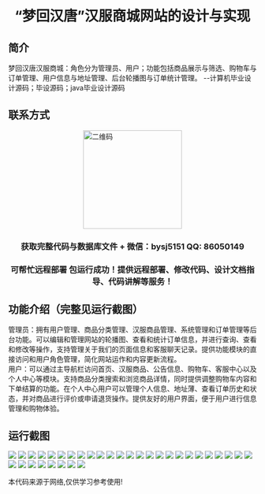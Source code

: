 <p><h1 align="center">“梦回汉唐”汉服商城网站的设计与实现</h1></p>

## 简介
梦回汉唐汉服商城：角色分为管理员、用户；功能包括商品展示与筛选、购物车与订单管理、用户信息与地址管理、后台轮播图与订单统计管理。    --计算机毕业设计源码；毕设源码；java毕业设计源码


## 联系方式
<img src="https://bs-1329754181.cos.ap-shanghai.myqcloud.com/wx.jpg" alt="二维码" style="display: block; margin: 0 auto;" width="200px">
<p><h3 align="center">获取完整代码与数据库文件 + 微信：bysj5151 QQ: 86050149</h3></p>
<p><h3 align="center">可帮忙远程部署 包运行成功！提供远程部署、修改代码、设计文档指导、代码讲解等服务！</h3></p>

## 功能介绍（完整见运行截图）
管理员：拥有用户管理、商品分类管理、汉服商品管理、系统管理和订单管理等后台功能。可以编辑和管理网站的轮播图、查看和统计订单信息，并进行查询、查看和修改等操作，支持管理关于我们的页面信息和客服聊天记录。提供功能模块的直接访问和用户角色管理，简化网站运作和内容更新流程。  
用户：可以通过主导航栏访问首页、汉服商品、公告信息、购物车、客服中心以及个人中心等模块。支持商品分类搜索和浏览商品详情，同时提供调整购物车内容和下单结算的功能。在个人中心用户可以管理个人信息、地址薄、查看订单历史和状态，并对商品进行评价或申请退货操作。提供友好的用户界面，便于用户进行信息管理和购物体验。


## 运行截图
![](https://bs-1329754181.cos.ap-shanghai.myqcloud.com/ssm/DreamBackToHanTangHanFuMall/img/001.jpg)
![](https://bs-1329754181.cos.ap-shanghai.myqcloud.com/ssm/DreamBackToHanTangHanFuMall/img/002.jpg)
![](https://bs-1329754181.cos.ap-shanghai.myqcloud.com/ssm/DreamBackToHanTangHanFuMall/img/003.jpg)
![](https://bs-1329754181.cos.ap-shanghai.myqcloud.com/ssm/DreamBackToHanTangHanFuMall/img/004.jpg)
![](https://bs-1329754181.cos.ap-shanghai.myqcloud.com/ssm/DreamBackToHanTangHanFuMall/img/005.jpg)
![](https://bs-1329754181.cos.ap-shanghai.myqcloud.com/ssm/DreamBackToHanTangHanFuMall/img/006.jpg)
![](https://bs-1329754181.cos.ap-shanghai.myqcloud.com/ssm/DreamBackToHanTangHanFuMall/img/007.jpg)
![](https://bs-1329754181.cos.ap-shanghai.myqcloud.com/ssm/DreamBackToHanTangHanFuMall/img/008.jpg)
![](https://bs-1329754181.cos.ap-shanghai.myqcloud.com/ssm/DreamBackToHanTangHanFuMall/img/009.jpg)
![](https://bs-1329754181.cos.ap-shanghai.myqcloud.com/ssm/DreamBackToHanTangHanFuMall/img/010.jpg)
![](https://bs-1329754181.cos.ap-shanghai.myqcloud.com/ssm/DreamBackToHanTangHanFuMall/img/011.jpg)
![](https://bs-1329754181.cos.ap-shanghai.myqcloud.com/ssm/DreamBackToHanTangHanFuMall/img/012.jpg)
![](https://bs-1329754181.cos.ap-shanghai.myqcloud.com/ssm/DreamBackToHanTangHanFuMall/img/013.jpg)
![](https://bs-1329754181.cos.ap-shanghai.myqcloud.com/ssm/DreamBackToHanTangHanFuMall/img/014.jpg)
![](https://bs-1329754181.cos.ap-shanghai.myqcloud.com/ssm/DreamBackToHanTangHanFuMall/img/015.jpg)
![](https://bs-1329754181.cos.ap-shanghai.myqcloud.com/ssm/DreamBackToHanTangHanFuMall/img/016.jpg)
![](https://bs-1329754181.cos.ap-shanghai.myqcloud.com/ssm/DreamBackToHanTangHanFuMall/img/017.jpg)
![](https://bs-1329754181.cos.ap-shanghai.myqcloud.com/ssm/DreamBackToHanTangHanFuMall/img/018.jpg)
![](https://bs-1329754181.cos.ap-shanghai.myqcloud.com/ssm/DreamBackToHanTangHanFuMall/img/019.jpg)
![](https://bs-1329754181.cos.ap-shanghai.myqcloud.com/ssm/DreamBackToHanTangHanFuMall/img/020.jpg)
![](https://bs-1329754181.cos.ap-shanghai.myqcloud.com/ssm/DreamBackToHanTangHanFuMall/img/021.jpg)
![](https://bs-1329754181.cos.ap-shanghai.myqcloud.com/ssm/DreamBackToHanTangHanFuMall/img/022.jpg)
![](https://bs-1329754181.cos.ap-shanghai.myqcloud.com/ssm/DreamBackToHanTangHanFuMall/img/023.jpg)
![](https://bs-1329754181.cos.ap-shanghai.myqcloud.com/ssm/DreamBackToHanTangHanFuMall/img/024.jpg)
![](https://bs-1329754181.cos.ap-shanghai.myqcloud.com/ssm/DreamBackToHanTangHanFuMall/img/025.jpg)
![](https://bs-1329754181.cos.ap-shanghai.myqcloud.com/ssm/DreamBackToHanTangHanFuMall/img/026.jpg)
![](https://bs-1329754181.cos.ap-shanghai.myqcloud.com/ssm/DreamBackToHanTangHanFuMall/img/027.jpg)
![](https://bs-1329754181.cos.ap-shanghai.myqcloud.com/ssm/DreamBackToHanTangHanFuMall/img/028.jpg)
![](https://bs-1329754181.cos.ap-shanghai.myqcloud.com/ssm/DreamBackToHanTangHanFuMall/img/029.jpg)
![](https://bs-1329754181.cos.ap-shanghai.myqcloud.com/ssm/DreamBackToHanTangHanFuMall/img/030.jpg)
![](https://bs-1329754181.cos.ap-shanghai.myqcloud.com/ssm/DreamBackToHanTangHanFuMall/img/031.jpg)
![](https://bs-1329754181.cos.ap-shanghai.myqcloud.com/ssm/DreamBackToHanTangHanFuMall/img/032.jpg)
![](https://bs-1329754181.cos.ap-shanghai.myqcloud.com/ssm/DreamBackToHanTangHanFuMall/img/033.jpg)

<p>本代码来源于网络,仅供学习参考使用!</p>
